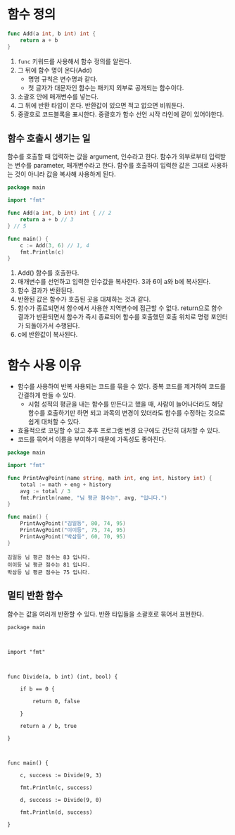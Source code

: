 # 함수 정의
```go
func Add(a int, b int) int {
	return a + b
}
```

1. `func` 키워드를 사용해서 함수 정의를 알린다.
2. 그 뒤에 함수 명이 온다(Add)
	- 명명 규칙은 변수명과 같다.
	- 첫 글자가 대문자인 함수는 패키지 외부로 공개되는 함수이다.
3. 소괄호 안에 매개변수를 넣는다.
4. 그 뒤에 반환 타입이 온다. 반환값이 있으면 적고 없으면 비워둔다.
5. 중괄호로 코드블록을 표시한다. 중괄호가 함수 선언 시작 라인에 같이 있어야한다.

## 함수 호출시 생기는 일
함수를 호출할 때 입력하는 값을 argument, 인수라고 한다. 함수가 외부로부터 입력받는 변수를 parameter, 매개변수라고 한다.
함수를 호출하여 입력한 값은 그대로 사용하는 것이 아니라 값을 복사해 사용하게 된다.
```go
package main

import "fmt"

func Add(a int, b int) int { // 2
	return a + b // 3
} // 5

func main() {
	c := Add(3, 6) // 1, 4
	fmt.Println(c)
}
```
1. Add() 함수를 호출한다. 
2. 매개변수를 선언하고 입력한 인수값을 복사한다. 3과 6이 a와 b에 복사된다.
3. 함수 결과가 반환된다. 
4. 반환된 값은 함수가  호출된 곳을 대체하는 것과 같다. 
5. 함수가 종료되면서 함수에서 사용한 지역변수에 접근할 수 없다. return으로 함수 결과가 반환되면서 함수가 즉시 종료되어 함수를 호출했던 호출 위치로 명령 포인터가 되돌아가서 수행된다.
6. c에 반환값이 복사된다.

# 함수 사용 이유
- 함수를 사용하여 반복 사용되는 코드를 묶을 수 있다. 중복 코드를 제거하여 코드를 간결하게 만들 수 있다.
	- 시험 성적의 평균을 내는 함수를 만든다고 했을 때, 사람이 늘어나더라도 해당 함수를 호출하기만 하면 되고 과목의 변경이 있더라도 함수를 수정하는 것으로 쉽게 대처할 수 있다.
- 효율적으로 코딩할 수 있고 추후 프로그램 변경 요구에도 간단히 대처할 수 있다.
- 코드를 묶어서 이름을 부여하기 때문에 가독성도 좋아진다.
```go
package main

import "fmt"

func PrintAvgPoint(name string, math int, eng int, history int) {
	total := math + eng + history
	avg := total / 3
	fmt.Println(name, "님 평균 점수는", avg, "입니다.")
}

func main() {
	PrintAvgPoint("김일등", 80, 74, 95)
	PrintAvgPoint("이이등", 75, 74, 95)
	PrintAvgPoint("박삼등", 60, 70, 95)
}
```

```
김일등 님 평균 점수는 83 입니다.
이이등 님 평균 점수는 81 입니다.
박삼등 님 평균 점수는 75 입니다.
```

## 멀티 반환 함수
함수는 값을 여러개 반환할 수 있다. 반환 타입들을 소괄호로 묶어서 표현한다.

```
package main

  

import "fmt"

  

func Divide(a, b int) (int, bool) {

    if b == 0 {

        return 0, false

    }

    return a / b, true

}

  

func main() {

    c, success := Divide(9, 3)

    fmt.Println(c, success)

    d, success := Divide(9, 0)

    fmt.Println(d, success)

}
```